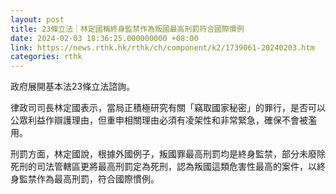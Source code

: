 ```yaml
---
layout: post
title: 23條立法｜林定國稱終身監禁作為叛國最高刑罰符合國際慣例
date: 2024-02-03 18:36:25.000000000 +08:00
link: https://news.rthk.hk/rthk/ch/component/k2/1739061-20240203.htm
categories: rthk
---
```


政府展開基本法23條立法諮詢。

律政司司長林定國表示，當局正積極研究有關「竊取國家秘密」的罪行，是否可以公眾利益作辯護理由，但重申相關理由必須有凌架性和非常緊急，確保不會被濫用。

刑罰方面，林定國說，根據外國例子，叛國罪最高刑罰均是終身監禁，部分未廢除死刑的司法管轄區更將最高刑罰定為死刑，認為叛國這類危害性最高的案件，以終身監禁作為最高刑罰，符合國際慣例。
